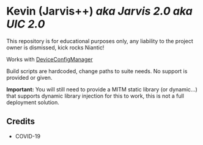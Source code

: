 # Kevin (Jarvis++) _aka Jarvis 2.0 aka UIC 2.0_  

This repository is for educational purposes only, any liability to the project owner is dismissed, kick rocks Niantic!  

Works with [DeviceConfigManager](https://github.com/versx/DeviceConfigManager)  

Build scripts are hardcoded, change paths to suite needs. No support is provided or given.  

**Important:** You will still need to provide a MITM static library (or dynamic...) that supports dynamic library injection for this to work, this is not a full deployment solution.  

## Credits  
- COVID-19
